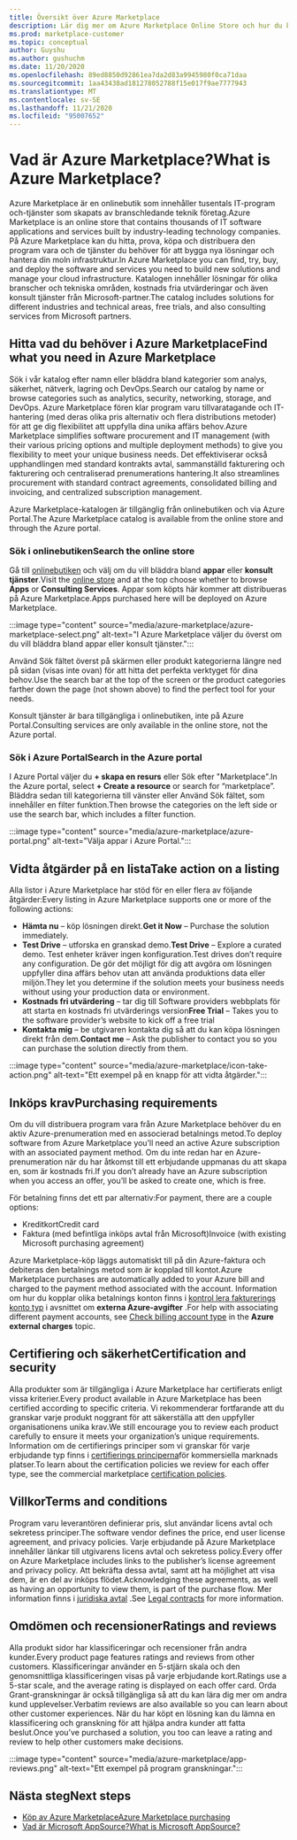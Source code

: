 ```yaml
---
title: Översikt över Azure Marketplace
description: Lär dig mer om Azure Marketplace Online Store och hur du kan hitta och testa program vara och lösningar.
ms.prod: marketplace-customer
ms.topic: conceptual
author: Guyshu
ms.author: gushuchm
ms.date: 11/20/2020
ms.openlocfilehash: 89ed8850d92861ea7da2d83a9945980f0ca71daa
ms.sourcegitcommit: 1aa43438ad181278052788f15e017f9ae7777943
ms.translationtype: MT
ms.contentlocale: sv-SE
ms.lasthandoff: 11/21/2020
ms.locfileid: "95007652"
---
```

# <a name="what-is-azure-marketplace"></a><span data-ttu-id="2fc38-103">Vad är Azure Marketplace?</span><span class="sxs-lookup"><span data-stu-id="2fc38-103">What is Azure Marketplace?</span></span>

<span data-ttu-id="2fc38-104">Azure Marketplace är en onlinebutik som innehåller tusentals IT-program och-tjänster som skapats av branschledande teknik företag.</span><span class="sxs-lookup"><span data-stu-id="2fc38-104">Azure Marketplace is an online store that contains thousands of IT software applications and services built by industry-leading technology companies.</span></span> <span data-ttu-id="2fc38-105">På Azure Marketplace kan du hitta, prova, köpa och distribuera den program vara och de tjänster du behöver för att bygga nya lösningar och hantera din moln infrastruktur.</span><span class="sxs-lookup"><span data-stu-id="2fc38-105">In Azure Marketplace you can find, try, buy, and deploy the software and services you need to build new solutions and manage your cloud infrastructure.</span></span> <span data-ttu-id="2fc38-106">Katalogen innehåller lösningar för olika branscher och tekniska områden, kostnads fria utvärderingar och även konsult tjänster från Microsoft-partner.</span><span class="sxs-lookup"><span data-stu-id="2fc38-106">The catalog includes solutions for different industries and technical areas, free trials, and also consulting services from Microsoft partners.</span></span>

## <a name="find-what-you-need-in-azure-marketplace"></a><span data-ttu-id="2fc38-107">Hitta vad du behöver i Azure Marketplace</span><span class="sxs-lookup"><span data-stu-id="2fc38-107">Find what you need in Azure Marketplace</span></span>

<span data-ttu-id="2fc38-108">Sök i vår katalog efter namn eller bläddra bland kategorier som analys, säkerhet, nätverk, lagring och DevOps.</span><span class="sxs-lookup"><span data-stu-id="2fc38-108">Search our catalog by name or browse categories such as analytics, security, networking, storage, and DevOps.</span></span> <span data-ttu-id="2fc38-109">Azure Marketplace fören klar program varu tillvaratagande och IT-hantering (med deras olika pris alternativ och flera distributions metoder) för att ge dig flexibilitet att uppfylla dina unika affärs behov.</span><span class="sxs-lookup"><span data-stu-id="2fc38-109">Azure Marketplace simplifies software procurement and IT management (with their various pricing options and multiple deployment methods) to give you flexibility to meet your unique business needs.</span></span> <span data-ttu-id="2fc38-110">Det effektiviserar också upphandlingen med standard kontrakts avtal, sammanställd fakturering och fakturering och centraliserad prenumerations hantering.</span><span class="sxs-lookup"><span data-stu-id="2fc38-110">It also streamlines procurement with standard contract agreements, consolidated billing and invoicing, and centralized subscription management.</span></span>

<span data-ttu-id="2fc38-111">Azure Marketplace-katalogen är tillgänglig från onlinebutiken och via Azure Portal.</span><span class="sxs-lookup"><span data-stu-id="2fc38-111">The Azure Marketplace catalog is available from the online store and through the Azure portal.</span></span>  

### <a name="search-the-online-store"></a><span data-ttu-id="2fc38-112">Sök i onlinebutiken</span><span class="sxs-lookup"><span data-stu-id="2fc38-112">Search the online store</span></span>

<span data-ttu-id="2fc38-113">Gå till [onlinebutiken](https://azuremarketplace.microsoft.com/) och välj om du vill bläddra bland **appar** eller **konsult tjänster**.</span><span class="sxs-lookup"><span data-stu-id="2fc38-113">Visit the [online store](https://azuremarketplace.microsoft.com/) and at the top choose whether to browse **Apps** or **Consulting Services**.</span></span> <span data-ttu-id="2fc38-114">Appar som köpts här kommer att distribueras på Azure Marketplace.</span><span class="sxs-lookup"><span data-stu-id="2fc38-114">Apps purchased here will be deployed on Azure Marketplace.</span></span>

:::image type="content" source="media/azure-marketplace/azure-marketplace-select.png" alt-text="I Azure Marketplace väljer du överst om du vill bläddra bland appar eller konsult tjänster.":::

<span data-ttu-id="2fc38-116">Använd Sök fältet överst på skärmen eller produkt kategorierna längre ned på sidan (visas inte ovan) för att hitta det perfekta verktyget för dina behov.</span><span class="sxs-lookup"><span data-stu-id="2fc38-116">Use the search bar at the top of the screen or the product categories farther down the page (not shown above) to find the perfect tool for your needs.</span></span>

<span data-ttu-id="2fc38-117">Konsult tjänster är bara tillgängliga i onlinebutiken, inte på Azure Portal.</span><span class="sxs-lookup"><span data-stu-id="2fc38-117">Consulting services are only available in the online store, not the Azure portal.</span></span>

### <a name="search-in-the-azure-portal"></a><span data-ttu-id="2fc38-118">Sök i Azure Portal</span><span class="sxs-lookup"><span data-stu-id="2fc38-118">Search in the Azure portal</span></span>

<span data-ttu-id="2fc38-119">I Azure Portal väljer du **+ skapa en resurs** eller Sök efter "Marketplace".</span><span class="sxs-lookup"><span data-stu-id="2fc38-119">In the Azure portal, select **+ Create a resource** or search for “marketplace”.</span></span> <span data-ttu-id="2fc38-120">Bläddra sedan till kategorierna till vänster eller Använd Sök fältet, som innehåller en filter funktion.</span><span class="sxs-lookup"><span data-stu-id="2fc38-120">Then browse the categories on the left side or use the search bar, which includes a filter function.</span></span>

:::image type="content" source="media/azure-marketplace/azure-portal.png" alt-text="Välja appar i Azure Portal.":::

## <a name="take-action-on-a-listing"></a><span data-ttu-id="2fc38-122">Vidta åtgärder på en lista</span><span class="sxs-lookup"><span data-stu-id="2fc38-122">Take action on a listing</span></span>

<span data-ttu-id="2fc38-123">Alla listor i Azure Marketplace har stöd för en eller flera av följande åtgärder:</span><span class="sxs-lookup"><span data-stu-id="2fc38-123">Every listing in Azure Marketplace supports one or more of the following actions:</span></span>

- <span data-ttu-id="2fc38-124">**Hämta nu** – köp lösningen direkt.</span><span class="sxs-lookup"><span data-stu-id="2fc38-124">**Get it Now** – Purchase the solution immediately.</span></span>
- <span data-ttu-id="2fc38-125">**Test Drive** – utforska en granskad demo.</span><span class="sxs-lookup"><span data-stu-id="2fc38-125">**Test Drive** – Explore a curated demo.</span></span> <span data-ttu-id="2fc38-126">Test enheter kräver ingen konfiguration.</span><span class="sxs-lookup"><span data-stu-id="2fc38-126">Test drives don’t require any configuration.</span></span> <span data-ttu-id="2fc38-127">De gör det möjligt för dig att avgöra om lösningen uppfyller dina affärs behov utan att använda produktions data eller miljön.</span><span class="sxs-lookup"><span data-stu-id="2fc38-127">They let you determine if the solution meets your business needs without using your production data or environment.</span></span>
- <span data-ttu-id="2fc38-128">**Kostnads fri utvärdering** – tar dig till Software providers webbplats för att starta en kostnads fri utvärderings version</span><span class="sxs-lookup"><span data-stu-id="2fc38-128">**Free Trial** – Takes you to the software provider’s website to kick off a free trial</span></span>
- <span data-ttu-id="2fc38-129">**Kontakta mig** – be utgivaren kontakta dig så att du kan köpa lösningen direkt från dem.</span><span class="sxs-lookup"><span data-stu-id="2fc38-129">**Contact me** – Ask the publisher to contact you so you can purchase the solution directly from them.</span></span>

:::image type="content" source="media/azure-marketplace/icon-take-action.png" alt-text="Ett exempel på en knapp för att vidta åtgärder.":::

## <a name="purchasing-requirements"></a><span data-ttu-id="2fc38-131">Inköps krav</span><span class="sxs-lookup"><span data-stu-id="2fc38-131">Purchasing requirements</span></span>

<span data-ttu-id="2fc38-132">Om du vill distribuera program vara från Azure Marketplace behöver du en aktiv Azure-prenumeration med en associerad betalnings metod.</span><span class="sxs-lookup"><span data-stu-id="2fc38-132">To deploy software from Azure Marketplace you’ll need an active Azure subscription with an associated payment method.</span></span> <span data-ttu-id="2fc38-133">Om du inte redan har en Azure-prenumeration när du har åtkomst till ett erbjudande uppmanas du att skapa en, som är kostnads fri.</span><span class="sxs-lookup"><span data-stu-id="2fc38-133">If you don’t already have an Azure subscription when you access an offer, you’ll be asked to create one, which is free.</span></span>

<span data-ttu-id="2fc38-134">För betalning finns det ett par alternativ:</span><span class="sxs-lookup"><span data-stu-id="2fc38-134">For payment, there are a couple options:</span></span>  

- <span data-ttu-id="2fc38-135">Kreditkort</span><span class="sxs-lookup"><span data-stu-id="2fc38-135">Credit card</span></span>
- <span data-ttu-id="2fc38-136">Faktura (med befintliga inköps avtal från Microsoft)</span><span class="sxs-lookup"><span data-stu-id="2fc38-136">Invoice (with existing Microsoft purchasing agreement)</span></span>

<span data-ttu-id="2fc38-137">Azure Marketplace-köp läggs automatiskt till på din Azure-faktura och debiteras den betalnings metod som är kopplad till kontot.</span><span class="sxs-lookup"><span data-stu-id="2fc38-137">Azure Marketplace purchases are automatically added to your Azure bill and charged to the payment method associated with the account.</span></span> <span data-ttu-id="2fc38-138">Information om hur du kopplar olika betalnings konton finns i [kontrol lera fakturerings konto typ](https://docs.microsoft.com/azure/cost-management-billing/understand/understand-azure-marketplace-charges#check-billing-account-type) i avsnittet om **externa Azure-avgifter** .</span><span class="sxs-lookup"><span data-stu-id="2fc38-138">For help with associating different payment accounts, see [Check billing account type](https://docs.microsoft.com/azure/cost-management-billing/understand/understand-azure-marketplace-charges#check-billing-account-type) in the **Azure external charges** topic.</span></span>

## <a name="certification-and-security"></a><span data-ttu-id="2fc38-139">Certifiering och säkerhet</span><span class="sxs-lookup"><span data-stu-id="2fc38-139">Certification and security</span></span>

<span data-ttu-id="2fc38-140">Alla produkter som är tillgängliga i Azure Marketplace har certifierats enligt vissa kriterier.</span><span class="sxs-lookup"><span data-stu-id="2fc38-140">Every product available in Azure Marketplace has been certified according to specific criteria.</span></span> <span data-ttu-id="2fc38-141">Vi rekommenderar fortfarande att du granskar varje produkt noggrant för att säkerställa att den uppfyller organisationens unika krav.</span><span class="sxs-lookup"><span data-stu-id="2fc38-141">We still encourage you to review each product carefully to ensure it meets your organization’s unique requirements.</span></span> <span data-ttu-id="2fc38-142">Information om de certifierings principer som vi granskar för varje erbjudande typ finns i [certifierings principerna](https://docs.microsoft.com/legal/marketplace/certification-policies)för kommersiella marknads platser.</span><span class="sxs-lookup"><span data-stu-id="2fc38-142">To learn about the certification policies we review for each offer type, see the commercial marketplace [certification policies](https://docs.microsoft.com/legal/marketplace/certification-policies).</span></span>

## <a name="terms-and-conditions"></a><span data-ttu-id="2fc38-143">Villkor</span><span class="sxs-lookup"><span data-stu-id="2fc38-143">Terms and conditions</span></span>

<span data-ttu-id="2fc38-144">Program varu leverantören definierar pris, slut användar licens avtal och sekretess principer.</span><span class="sxs-lookup"><span data-stu-id="2fc38-144">The software vendor defines the price, end user license agreement, and privacy policies.</span></span> <span data-ttu-id="2fc38-145">Varje erbjudande på Azure Marketplace innehåller länkar till utgivarens licens avtal och sekretess policy.</span><span class="sxs-lookup"><span data-stu-id="2fc38-145">Every offer on Azure Marketplace includes links to the publisher’s license agreement and privacy policy.</span></span> <span data-ttu-id="2fc38-146">Att bekräfta dessa avtal, samt att ha möjlighet att visa dem, är en del av inköps flödet.</span><span class="sxs-lookup"><span data-stu-id="2fc38-146">Acknowledging these agreements, as well as having an opportunity to view them, is part of the purchase flow.</span></span> <span data-ttu-id="2fc38-147">Mer information finns i [juridiska avtal](legal-contracts.md) .</span><span class="sxs-lookup"><span data-stu-id="2fc38-147">See [Legal contracts](legal-contracts.md) for more information.</span></span>

## <a name="ratings-and-reviews"></a><span data-ttu-id="2fc38-148">Omdömen och recensioner</span><span class="sxs-lookup"><span data-stu-id="2fc38-148">Ratings and reviews</span></span>

<span data-ttu-id="2fc38-149">Alla produkt sidor har klassificeringar och recensioner från andra kunder.</span><span class="sxs-lookup"><span data-stu-id="2fc38-149">Every product page features ratings and reviews from other customers.</span></span> <span data-ttu-id="2fc38-150">Klassificeringar använder en 5-stjärn skala och den genomsnittliga klassificeringen visas på varje erbjudande kort.</span><span class="sxs-lookup"><span data-stu-id="2fc38-150">Ratings use a 5-star scale, and the average rating is displayed on each offer card.</span></span> <span data-ttu-id="2fc38-151">Orda Grant-granskningar är också tillgängliga så att du kan lära dig mer om andra kund upplevelser.</span><span class="sxs-lookup"><span data-stu-id="2fc38-151">Verbatim reviews are also available so you can learn about other customer experiences.</span></span> <span data-ttu-id="2fc38-152">När du har köpt en lösning kan du lämna en klassificering och granskning för att hjälpa andra kunder att fatta beslut.</span><span class="sxs-lookup"><span data-stu-id="2fc38-152">Once you’ve purchased a solution, you too can leave a rating and review to help other customers make decisions.</span></span>

:::image type="content" source="media/azure-marketplace/app-reviews.png" alt-text="Ett exempel på program granskningar.":::

## <a name="next-steps"></a><span data-ttu-id="2fc38-154">Nästa steg</span><span class="sxs-lookup"><span data-stu-id="2fc38-154">Next steps</span></span>

- [<span data-ttu-id="2fc38-155">Köp av Azure Marketplace</span><span class="sxs-lookup"><span data-stu-id="2fc38-155">Azure Marketplace purchasing</span></span>](azure-purchasing-invoicing.md)
- [<span data-ttu-id="2fc38-156">Vad är Microsoft AppSource?</span><span class="sxs-lookup"><span data-stu-id="2fc38-156">What is Microsoft AppSource?</span></span>](appsource-overview.md)

